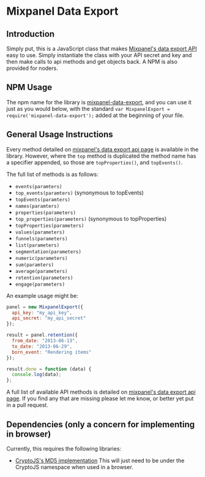 Mixpanel Data Export
====================

Introduction
------------

Simply put, this is a JavaScript class that makes [Mixpanel's data export API](https://mixpanel.com/docs/api-documentation/data-export-api#libs-js) easy to use. Simply instantiate the class with your API secret and key and then make calls to api methods and get objects back. A NPM is also provided for noders.

NPM Usage
---------

The npm name for the library is [mixpanel-data-export](https://npmjs.org/package/mixpanel-data-export), and you can use it just as you would below, with the standard `var MixpanelExport = require('mixpanel-data-export');` added at the beginning of your file.

General Usage Instructions
--------------------------

Every method detailed on [mixpanel's data export api page](https://mixpanel.com/docs/api-documentation/data-export-api#libs-js) is available in the library. However, where the `top` method is duplicated the method name has a specifier appended, so those are `topProperties()`, and `topEvents()`.

The full list of methods is as follows:

 - `events(paramters)`
 - `top_events(paramters)` (synonymous to topEvents)
 - `topEvents(paramters)`
 - `names(paramters)`
 - `properties(parameters)`
 - `top_properties(parameters)` (synonymous to topProperties)
 - `topProperties(parameters)`
 - `values(parameters)`
 - `funnels(parameters)`
 - `list(parameters)`
 - `segmentation(parameters)`
 - `numeric(parameters)`
 - `sum(paramters)`
 - `average(parameters)`
 - `retention(parameters)`
 - `engage(parameters)`

An example usage might be: 

```javascript
panel = new MixpanelExport({
  api_key: "my_api_key",
  api_secret: "my_api_secret"
});

result = panel.retention({
  from_date: "2013-06-13", 
  to_date: "2013-06-29", 
  born_event: "Rendering items"
});

result.done = function (data) {
  console.log(data);
};
```

A full list of available API methods is detailed on [mixpanel's data export api page](https://mixpanel.com/docs/api-documentation/data-export-api#libs-js). If you find any that are missing please let me know, or better yet put in a pull request.

Dependencies (only a concern for implementing in browser)
---------------------------------------------------------

Currently, this requires the following libraries: 

 - [CryptoJS's MD5 implementation](https://code.google.com/p/crypto-js/) This will just need to be under the CryptoJS namespace when used in a browser.

